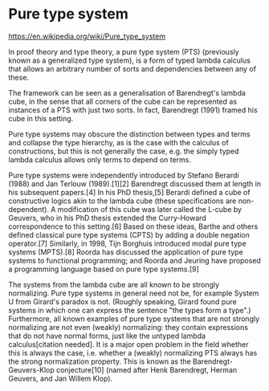 # Pure type system

https://en.wikipedia.org/wiki/Pure_type_system

In proof theory and type theory, a pure type system (PTS) (previously known as a generalized type system), is a form of typed lambda calculus that allows an arbitrary number of sorts and dependencies between any of these.

The framework can be seen as a generalisation of Barendregt's lambda cube, in the sense that all corners of the cube can be represented as instances of a PTS with just two sorts. In fact, Barendregt (1991) framed his cube in this setting.

Pure type systems may obscure the distinction between types and terms and collapse the type hierarchy, as is the case with the calculus of constructions, but this is not generally the case, e.g. the simply typed lambda calculus allows only terms to depend on terms.

Pure type systems were independently introduced by Stefano Berardi (1988) and Jan Terlouw (1989).[1][2] Barendregt discussed them at length in his subsequent papers.[4] In his PhD thesis,[5] Berardi defined a cube of constructive logics akin to the lambda cube (these specifications are non-dependent). A modification of this cube was later called the L-cube by Geuvers, who in his PhD thesis extended the Curry-Howard correspondence to this setting.[6] Based on these ideas, Barthe and others defined classical pure type systems (CPTS) by adding a double negation operator.[7] Similarly, in 1998, Tijn Borghuis introduced modal pure type systems (MPTS).[8] Roorda has discussed the application of pure type systems to functional programming; and Roorda and Jeuring have proposed a programming language based on pure type systems.[9]

The systems from the lambda cube are all known to be strongly normalizing. Pure type systems in general need not be, for example System U from Girard's paradox is not. (Roughly speaking, Girard found pure systems in which one can express the sentence "the types form a type".) Furthermore, all known examples of pure type systems that are not strongly normalizing are not even (weakly) normalizing: they contain expressions that do not have normal forms, just like the untyped lambda calculus[citation needed]. It is a major open problem in the field whether this is always the case, i.e. whether a (weakly) normalizing PTS always has the strong normalization property. This is known as the Barendregt-Geuvers-Klop conjecture[10] (named after Henk Barendregt, Herman Geuvers, and Jan Willem Klop).
